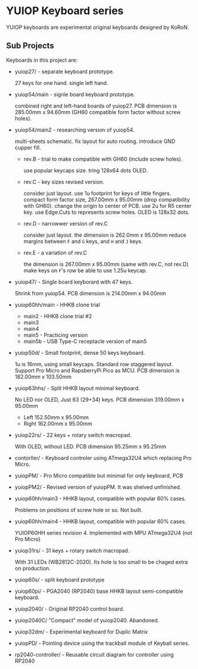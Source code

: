 # YUIOP Keyboard series

YUIOP keyboards are experimental original keyboards designed by KoRoN.

## Sub Projects

Keyboards in this project are:

*   yuiop27/ - separate keyboard prototype.

    27 keys for one hand. single left hand.

*   yuiop54/main - signle board keyboard prototype.

    combined right and left-hand boards of yuiop27.
    PCB dimension is 285.00mm x 94.60mm (GH60 compatible form factor without
    screw holes).

*   yuiop54/main2 - researching version of yuiop54.

    multi-sheets schematic.
    fix layout for auto routing.
    introduce GND cupper fill.
    *   rev.B - trial to make compatible with GH60 (include screw holes).

        use popular keycaps size.
        tring 128x64 dots OLED.
    *   rev.C - key sizes revised version.

        consider just layout.
        use 1u footprint for keys of little fingers. 
        compact form factor size, 267.00mm x 95.00mm (drop compatibility with
        GH60).
        change the origin to center of PCB.
        use 2u for R5 center key.
        use Edge.Cuts to represents screw holes.
        OLED is 128x32 dots.
    *   rev.D - narrowwer version of rev.C

        consider just layout.
        the dimension is 262.0mm x 95.00mm
        reduce margins between `F` and `G` keys, and `H` and `J` keys.
    *   rev.E - a variation of rev.C

        the dimension is 267.00mm x 95.00mm (same with rev.C, not rev.D)
        make keys on `F`'s row be able to use 1.25u keycap.

*   yuiop47/ - Single board keyborard with 47 keys.

    Shrink from yuiop54.
    PCB dimension is 214.00mm x 94.00mm

*   yuiop60hh/main - HHKB clone trial

    * main2 - HHKB clone trial #2
    * main3
    * main4
    * main5 - Practicing version
    * main5b - USB Type-C receptacle version of main5

*   yuiop50d/ - Small footprint, dense 50 keys keyboard.

    1u is 16mm, using small keycaps.
    Standard row staggered layout.
    Support Pro Micro and RapsberryPi Pico as MCU.
    PCB dimension is 182.00mm x 103.50mm

*   yuiop63hhs/ - Split HHKB layout minimal keyboard.

    No LED nor OLED, Just 63 (29+34) keys.
    PCB dimension 319.00mm x 95.00mm
    *   Left 152.50mm x 95.00mm
    *   Right 162.00mm x 95.00mm

*   yuiop22rs/ - 22 keys + rotary switch macropad.

    With OLED, without LED.
    PCB dimension 95.25mm x 95.25mm

*   contorller/ - Keyboard controler using ATmega32U4 which replacing Pro
    Micro.

*   yuiopPM/ - Pro Micro compatible but minimal for only keyboard, PCB

*   yuiopPM2/ - Revised version of yuiopPM. It was shelved unfinished.

*   yuiop60hh/main3 - HHKB layout, compatible with popular 60% cases.

    Problems on positions of screw hole or so. Not built.

*   yuiop60hh/main4 - HHKB layout, compatible with popular 60% cases.

    YUIOP60HH series revision 4.
    Implemented with MPU ATmega32U4 (not Pro Micro)

*   yuiop31rs/ - 31 keys + rotary switch macropad.

    With 31 LEDs (WB2812C-2020). Its hole is too small to be chaged extra on
    production.

*   yuiop60s/ - split keyboard prototype

*   yuiop60pi/ - PGA2040 (RP2040) base HHKB layout semi-compatible keyboard.

*   yuiop2040/ - Original RP2040 control board.

*   yuiop2040C/ "Compact" model of yuiop2040. Abandoned.

*   yuiop32dm/ - Experimental keyboard for Duplic Matrix

*   yuiopPD/ - Pointing device using the trackball module of Keyball series.

*   rp2040-controller/ - Reusable circuit diagram for controller using RP2040
